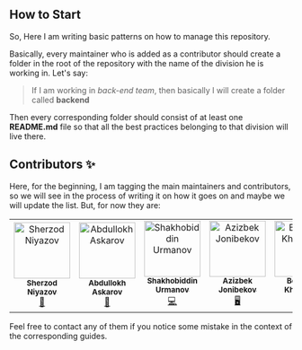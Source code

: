 ## How to Start

So, Here I am writing basic patterns on how to manage this repository. 

Basically, every maintainer who is added as a contributor should create a folder in the root of the repository with the name of the division he is working in.
Let's say:
> If I am working in _back-end team_, then basically I will create a folder called **backend**

Then every corresponding folder should consist of at least one **README.md** file so that all the best practices belonging to that division will live there.

## Contributors ✨

Here, for the beginning, I am tagging the main maintainers and contributors, so we will see in the process of writing it on how it goes on and maybe we will update the list. But, for now they are:

<table>
  <tr>
    <td align="center"><a href="https://github.com/asdfgh5889"><img src="https://avatars1.githubusercontent.com/u/18550297?s=400&v=4" width="100px;" alt="Sherzod Niyazov"/><br /><sub><b>Sherzod Niyazov</b></sub></a><br /><a href="https://github.com/raisense/guides/commits?author=asdfgh5889" title="Mobile">📱</a></td>
    <td align="center"><a href="https://github.com/Rawdreen"><img src="https://avatars1.githubusercontent.com/u/23343509?s=400&v=4" width="100px;" alt="Abdullokh Askarov"/><br /><sub><b>Abdullokh Askarov</b></sub></a><br /><a href="https://github.com/raisense/guides/commits?author=Rawdreen" title="Design">🎨</a></td>
    <td align="center"><a href="https://github.com/shurmanov"><img src="https://avatars1.githubusercontent.com/u/28600416?s=400&v=4" width="100px;" alt="Shakhobiddin Urmanov"/><br /><sub><b>Shakhobiddin Urmanov</b></sub></a><br /><a href="https://github.com/raisense/guides/commits?author=shurmanov" title="Back-End">💻</a></td>
    <td align="center"><a href="https://github.com/Teo0303"><img src="https://avatars0.githubusercontent.com/u/39439363?s=400&v=4" width="100px;" alt="Azizbek Jonibekov"/><br /><sub><b>Azizbek Jonibekov</b></sub></a><br /><a href="https://github.com/raisense/guides/commits?author=Teo0303" title="Front-End">🖥</a></td>
    <td align="center"><a href="https://github.com/bedilbek"><img src="https://avatars0.githubusercontent.com/u/23011104?s=400&v=4" width="100px;" alt="Bedilbek Khamidov"/><br /><sub><b>Bedilbek Khamidov</b></sub></a><br /><a href="https://github.com/raisense/guides/commits?author=bedilbek" title="Back-End">💻</a></td>
  </tr>
</table>

Feel free to contact any of them if you notice some mistake in the context of the corresponding guides.

